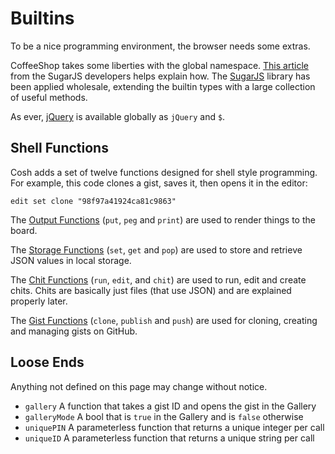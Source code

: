 # Builtins

To be a nice programming environment, the browser needs some extras.

CoffeeShop takes some liberties with the global namespace. [This article][1]
from the SugarJS developers helps explain how. The [SugarJS][2] library has
been applied wholesale, extending the builtin types with a large collection
of useful methods.

As ever, [jQuery][3] is available globally as `jQuery` and `$`.

## Shell Functions

Cosh adds a set of twelve functions designed for shell style programming. For example, this code clones a gist, saves it, then opens it in the editor:

    edit set clone "98f97a41924ca81c9863"

The [Output Functions](/docs/output.md) (`put`, `peg` and `print`) are used to
render things to the board.

The [Storage Functions](/docs/storage.md) (`set`, `get` and `pop`) are used to
store and retrieve JSON values in local storage.

The [Chit Functions](/docs/chits.md) (`run`, `edit`, and `chit`) are used to
run, edit and create chits. Chits are basically just files (that use JSON)
and are explained properly later.

The [Gist Functions](/docs/gists.md) (`clone`, `publish` and `push`) are used
for cloning, creating and managing gists on GitHub.

## Loose Ends

Anything not defined on this page may change without notice.

- `gallery` A function that takes a gist ID and opens the gist in the Gallery
- `galleryMode` A bool that is `true` in the Gallery and is `false` otherwise
- `uniquePIN` A parameterless function that returns a unique integer per call
- `uniqueID` A parameterless function that returns a unique string per call

[1]: http://sugarjs.com/native
[2]: http://sugarjs.com
[3]: http://jquery.com
